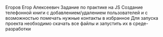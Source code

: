   Егоров Егор Алексеевич
   Задание по практике на JS
   Создание телефонной книги с добавлением/удалением пользователей и с возможностью помечать нужные контакты в избранное 
   Для запуска проекта необходимо скачать все файлы и запустить их в среде-разработки

